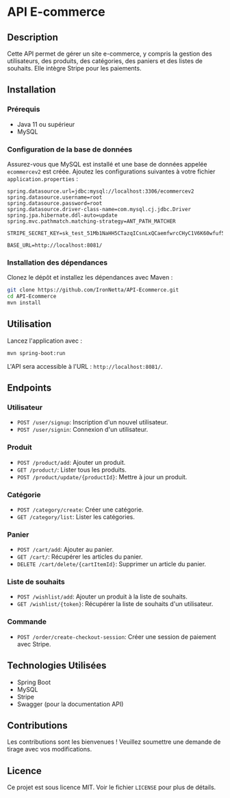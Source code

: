 # API E-commerce

## Description
Cette API permet de gérer un site e-commerce, y compris la gestion des utilisateurs, des produits, des catégories, des paniers et des listes de souhaits. Elle intègre Stripe pour les paiements.

## Installation

### Prérequis
- Java 11 ou supérieur
- MySQL

### Configuration de la base de données
Assurez-vous que MySQL est installé et une base de données appelée `ecommercev2` est créée. Ajoutez les configurations suivantes à votre fichier `application.properties` :

```properties
spring.datasource.url=jdbc:mysql://localhost:3306/ecommercev2
spring.datasource.username=root
spring.datasource.password=root
spring.datasource.driver-class-name=com.mysql.cj.jdbc.Driver
spring.jpa.hibernate.ddl-auto=update
spring.mvc.pathmatch.matching-strategy=ANT_PATH_MATCHER

STRIPE_SECRET_KEY=sk_test_51Mb1NaHH5CTazqICsnLxQCaemfwrcCHyC1V6K60wfuf58va7answw8xbDjsJgpcY0ruZYDuaQ4zV6N2ieaUGEH8L009CURuF0V

BASE_URL=http://localhost:8081/
```

### Installation des dépendances
Clonez le dépôt et installez les dépendances avec Maven :

```bash
git clone https://github.com/IronNetta/API-Ecommerce.git
cd API-Ecommerce
mvn install
```

## Utilisation
Lancez l'application avec :

```bash
mvn spring-boot:run
```

L'API sera accessible à l'URL : `http://localhost:8081/`.


## Endpoints

### Utilisateur
- `POST /user/signup`: Inscription d'un nouvel utilisateur.
- `POST /user/signin`: Connexion d'un utilisateur.

### Produit
- `POST /product/add`: Ajouter un produit.
- `GET /product/`: Lister tous les produits.
- `POST /product/update/{productId}`: Mettre à jour un produit.

### Catégorie
- `POST /category/create`: Créer une catégorie.
- `GET /category/list`: Lister les catégories.

### Panier
- `POST /cart/add`: Ajouter au panier.
- `GET /cart/`: Récupérer les articles du panier.
- `DELETE /cart/delete/{cartItemId}`: Supprimer un article du panier.

### Liste de souhaits
- `POST /wishlist/add`: Ajouter un produit à la liste de souhaits.
- `GET /wishlist/{token}`: Récupérer la liste de souhaits d'un utilisateur.

### Commande
- `POST /order/create-checkout-session`: Créer une session de paiement avec Stripe.

## Technologies Utilisées
- Spring Boot
- MySQL
- Stripe
- Swagger (pour la documentation API)

## Contributions
Les contributions sont les bienvenues ! Veuillez soumettre une demande de tirage avec vos modifications.

## Licence
Ce projet est sous licence MIT. Voir le fichier `LICENSE` pour plus de détails.
